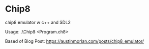 # Chip8
chip8 emulator w c++ and SDL2

Usage: 
  .\Chip8 <Scale> <Delay> <Program.ch8>

Based of Blog Post: https://austinmorlan.com/posts/chip8_emulator/
